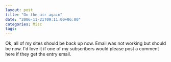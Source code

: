 ```yaml
---
layout: post
title: "On the air again"
date: "2006-11-21T09:11:00+06:00"
categories: Misc 
tags: 
---
```


Ok, all of my sites should be back up now. Email was not working but should be now. I'd love it if one of my subscribers would please post a comment here if they get the entry email.